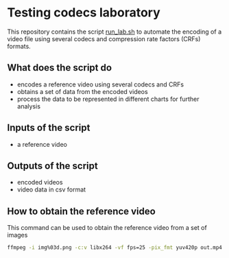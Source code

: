 # Testing codecs laboratory

This repository contains the script [run_lab.sh](run_lab.sh) to automate the encoding of a video file using several codecs and compression rate factors (CRFs) formats.

## What does the script do

- encodes a reference video using several codecs and CRFs
- obtains a set of data from the encoded videos
- process the data to be represented in different charts for further analysis

## Inputs of the script

- a reference video

## Outputs of the script

- encoded videos
- video data in csv format

## How to obtain the reference video

This command can be used to obtain the reference video from a set of images

```bash
ffmpeg -i img%03d.png -c:v libx264 -vf fps=25 -pix_fmt yuv420p out.mp4
```

